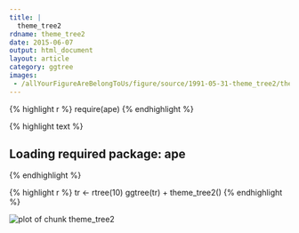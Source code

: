 ```yaml
---
title: |
  theme_tree2
rdname: theme_tree2
date: 2015-06-07
output: html_document
layout: article
category: ggtree
images:
 - /allYourFigureAreBelongToUs/figure/source/1991-05-31-theme_tree2/theme_tree2-1.png
---
```





{% highlight r %}
require(ape)
{% endhighlight %}



{% highlight text %}
## Loading required package: ape
{% endhighlight %}



{% highlight r %}
tr <- rtree(10)
ggtree(tr) + theme_tree2()
{% endhighlight %}

![plot of chunk theme_tree2](/allYourFigureAreBelongToUs/figure/source/1991-05-31-theme_tree2/theme_tree2-1.png) 